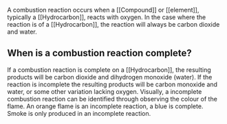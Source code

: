 A combustion reaction occurs when a [[Compound]] or [[element]], typically a [[Hydrocarbon]], reacts with oxygen. In the case where the reaction is of a [[Hydrocarbon]], the reaction will always be carbon dioxide and water.

## When is a combustion reaction complete?
If a combustion reaction is complete on a [[Hydrocarbon]], the resulting products will be carbon dioxide and dihydrogen monoxide (water). If the reaction is incomplete the resulting products will be carbon monoxide and water, or some other variation lacking oxygen. Visually, a incomplete combustion reaction can be identified through observing the colour of the flame. An orange flame is an incomplete reaction, a blue is complete. Smoke is only produced in an incomplete reaction. 